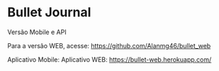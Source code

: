 # Bullet Journal
Versão Mobile e API

Para a versão WEB, acesse: https://github.com/Alanmg46/bullet_web

Aplicativo Mobile:
Aplicativo WEB: https://bullet-web.herokuapp.com/
